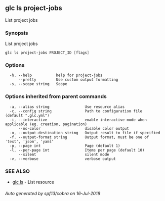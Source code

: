 ## glc ls project-jobs

List project jobs

### Synopsis

List project jobs

```
glc ls project-jobs PROJECT_ID [flags]
```

### Options

```
  -h, --help           help for project-jobs
      --pretty         Use custom output formatting
  -s, --scope string   Scope
```

### Options inherited from parent commands

```
  -a, --alias string                Use resource alias
  -c, --config string               Path to configuration file (default ".glc.yml")
  -i, --interactive                 enable interactive mode when applicable (eg. creation, pagination)
      --no-color                    disable color output
  -o, --output-destination string   Output result to file if specified
  -f, --output-format string        Output format, must be one of 'text', 'json', 'yaml'
  -p, --page int                    Page (default 1)
  -l, --per-page int                Items per page (default 10)
      --silent                      silent mode
  -v, --verbose                     verbose output
```

### SEE ALSO

* [glc ls](glc_ls.md)	 - List resource

###### Auto generated by spf13/cobra on 16-Jul-2018
